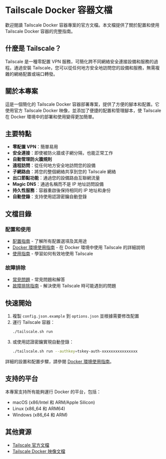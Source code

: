 # Tailscale Docker 容器文檔

歡迎閱讀 Tailscale Docker 容器專案的官方文檔。本文檔提供了關於配置和使用 Tailscale Docker 容器的完整指南。

## 什麼是 Tailscale？

Tailscale 是一種零配置 VPN 服務，可簡化跨不同網絡安全連接設備和服務的過程。通過安裝 Tailscale，您可以從任何地方安全地訪問您的設備和服務，無需複雜的網絡配置或端口轉發。

## 關於本專案

這是一個簡化的 Tailscale Docker 容器部署專案，提供了方便的腳本和配置。它使用官方 Tailscale Docker 映像，並添加了便捷的配置和管理腳本，使 Tailscale 在 Docker 環境中的部署和使用變得更加簡單。

## 主要特點

- **零配置 VPN**：簡單易用
- **安全連接**：即使被防火牆或子網分隔，也能正常工作
- **自動管理防火牆規則**
- **遠程訪問**：從任何地方安全地訪問您的設備
- **子網路由**：將您的整個網絡共享到您的 Tailscale 網絡
- **出口節點功能**：通過您的設備路由互聯網流量
- **Magic DNS**：通過名稱而不是 IP 地址訪問設備
- **持久性服務**：容器重啟後保持相同的 IP 地址和身份
- **自動登錄**：支持使用認證密鑰自動登錄

## 文檔目錄

### 配置和使用

- [配置指南](configuration.md) - 了解所有配置選項及其用途
- [Docker 環境使用指南](docker.md) - 在 Docker 環境中使用 Tailscale 的詳細說明
- [使用指南](usage.md) - 學習如何有效地使用 Tailscale

### 故障排除

- [常見問題](faq.md) - 常見問題和解答
- [故障排除指南](troubleshooting.md) - 解決使用 Tailscale 時可能遇到的問題

## 快速開始

1. 複製 `config.json.example` 到 `options.json` 並根據需要修改配置
2. 運行 Tailscale 容器：
   ```bash
   ./tailscale.sh run
   ```
3. 或使用認證密鑰實現自動登錄：
   ```bash
   ./tailscale.sh run --authkey=tskey-auth-xxxxxxxxxxxxxxxx
   ```

詳細的設置和配置步驟，請參閱 [Docker 環境使用指南](docker.md)。

## 支持的平台

本專案支持所有能夠運行 Docker 的平台，包括：

- macOS (x86/Intel 和 ARM/Apple Silicon)
- Linux (x86_64 和 ARM64)
- Windows (x86_64 和 ARM)

## 其他資源

- [Tailscale 官方文檔](https://tailscale.com/kb/)
- [Tailscale Docker 映像文檔](https://tailscale.com/kb/1282/docker) 